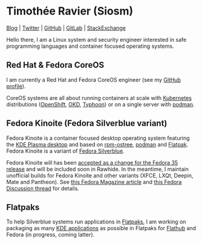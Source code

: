 # Timothée Ravier (Siosm)

[Blog](https://tim.siosm.fr) |
[Twitter](https://twitter.com/Siosm) |
[GitHub](https://github.com/travier) |
[GitLab](https://gitlab.com/Siosm) |
[StackExchange](https://stackexchange.com/users/2619545/siosm)

Hello there, I am a Linux system and security engineer interested in safe
programming languages and container focused operating systems.

## Red Hat & Fedora CoreOS

I am currently a Red Hat and Fedora CoreOS engineer (see my
[GitHub profile](https://github.com/travier)).

CoreOS systems are all about running containers at scale with
[Kubernetes](https://kubernetes.io) distributions
([OpenShift](https://www.openshift.com), [OKD](https://www.okd.io),
[Typhoon](https://typhoon.psdn.io)) or on a single server with
[podman](https://podman.io).

## Fedora Kinoite (Fedora Silverblue variant)

Fedora Kinoite is a container focused desktop operating system featuring the
[KDE Plasma desktop](https://kde.org) and based on
[rpm-ostree](https://coreos.github.io/rpm-ostree/), [podman](https://podman.io)
and [Flatpak](https://flatpak.org). Fedora Kinoite is a variant of
[Fedora Silverblue](https://silverblue.fedoraproject.org).

Fedora Kinoite will has been
[accepted as a change for the Fedora 35 release](https://fedoraproject.org/wiki/Changes/Fedora_Kinoite)
and will be included soon in Rawhide. In the meantime, I maintain unofficial
builds for Fedora Kinoite and other variants (XFCE, LXQt, Deepin, Mate and
Pantheon). See
[this Fedora Magazine article](https://fedoramagazine.org/discover-fedora-kinoite/) and
[this Fedora Discussion thread](https://discussion.fedoraproject.org/t/kinoite-a-kde-and-now-xfce-version-of-fedora-silverblue/147)
for details.

## Flatpaks

To help Silverblue systems run applications in [Flatpaks](https://flatpak.org),
I am working on packaging as many
[KDE applications](https://kde.org/applications) as possible in Flatpaks for
[Flathub](https://flathub.org/home) and Fedora (in progress, coming latter).
